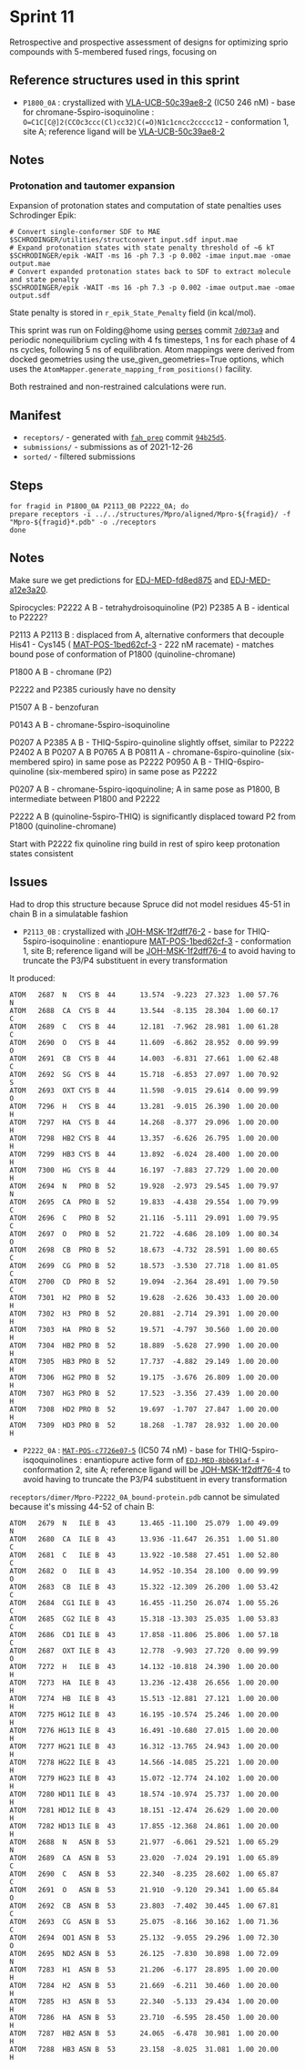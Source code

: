 # Sprint 11

Retrospective and prospective assessment of designs for optimizing sprio compounds with 5-membered fused rings, focusing on

## Reference structures used in this sprint

* `P1800_0A` : crystallized with [VLA-UCB-50c39ae8-2](https://covid.postera.ai/covid/submissions/VLA-UCB-50c39ae8-2) (IC50 246 nM) - base for chromane-5spiro-isoquinoline : `O=C1C[C@]2(CCOc3ccc(Cl)cc32)C(=O)N1c1cncc2ccccc12` - conformation 1, site A; reference ligand will be [VLA-UCB-50c39ae8-2](https://covid.postera.ai/covid/submissions/VLA-UCB-50c39ae8-2)


## Notes

### Protonation and tautomer expansion

Expansion of protonation states and computation of state penalties uses Schrodinger Epik:
```
# Convert single-conformer SDF to MAE
$SCHRODINGER/utilities/structconvert input.sdf input.mae
# Expand protonation states with state penalty threshold of ~6 kT
$SCHRODINGER/epik -WAIT -ms 16 -ph 7.3 -p 0.002 -imae input.mae -omae output.mae
# Convert expanded protonation states back to SDF to extract molecule and state penalty
$SCHRODINGER/epik -WAIT -ms 16 -ph 7.3 -p 0.002 -imae output.mae -omae output.sdf
```
State penalty is stored in `r_epik_State_Penalty` field (in kcal/mol).

This sprint was run on Folding@home using [perses](http://github.com/choderalab/perses) commit [`7d073a9`](https://github.com/choderalab/perses/commit/7d073a9dab1dd9f857c8f2e4b3eaf996ebd17a53) and periodic nonequilibrium cycling with 4 fs timesteps, 1 ns for each phase of 4 ns cycles, following 5 ns of equilibration.
Atom mappings were derived from docked geometries using the use_given_geometries=True options, which uses the `AtomMapper.generate_mapping_from_positions()` facility.

Both restrained and non-restrained calculations were run.

## Manifest
* `receptors/` - generated with [`fah_prep`](https://github.com/choderalab/fah_prep) commit [`94b25d5`](https://github.com/choderalab/fah_prep/commit/94b25d53303e5b9e924d2e18dc162406042ac6ef).
* `submissions/` - submissions as of 2021-12-26
* `sorted/` - filtered submissions

## Steps
```
for fragid in P1800_0A P2113_0B P2222_0A; do
prepare receptors -i ../../structures/Mpro/aligned/Mpro-${fragid}/ -f "Mpro-${fragid}*.pdb" -o ./receptors
done
```

## Notes

Make sure we get predictions for [EDJ-MED-fd8ed875](https://covid.postera.ai/covid/submissions/fd8ed875-7ab8-4dfb-a695-3f1dd5feea36) and [EDJ-MED-a12e3a20](https://covid.postera.ai/covid/submissions/a12e3a20-6154-48de-9476-1a7403650f51).


Spirocycles:
P2222 A B - tetrahydroisoquinoline (P2)
P2385 A B - identical to P2222?

P2113 A
P2113 B : displaced from A, alternative conformers that decouple His41 - Cys145  ( [MAT-POS-1bed62cf-3](https://covid.postera.ai/covid/submissions/1bed62cf-6fb2-4954-b5e3-72f9cb131639/3)  - 222 nM racemate) - matches bound pose of conformation of P1800 (quinoline-chromane)

P1800 A B - chromane (P2)


P2222 and P2385 curiously have no density


P1507 A B - benzofuran

P0143 A B - chromane-5spiro-isoquinoline

P0207 A
P2385 A B - THIQ-5spiro-quinoline slightly offset, similar to P2222
P2402 A B
P0207 A B
P0765 A B
P0811 A - chromane-6spiro-quinoline (six-membered spiro) in same pose as P2222
P0950 A B - THIQ-6spiro-quinoline (six-membered spiro) in same pose as P2222

P0207 A B - chromane-5spiro-iqoquinoline; A in same pose as P1800, B intermediate between P1800 and P2222

P2222 A B (quinoline-5spiro-THIQ) is significantly displaced toward P2 from P1800 (quinoline-chromane)

Start with P2222
fix quinoline ring
build in rest of spiro
keep protonation states consistent

## Issues

Had to drop this structure because Spruce did not model residues 45-51 in chain B in a simulatable fashion

* `P2113_0B` : crystallized with [JOH-MSK-1f2dff76-2](https://covid.postera.ai/covid/submission/JOH-MSK-1f2dff76-2) - base for THIQ-5spiro-isoquinoline : enantiopure [MAT-POS-1bed62cf-3](https://covid.postera.ai/covid/submissions/MAT-POS-1bed62cf-3) - conformation 1, site B; reference ligand will be [JOH-MSK-1f2dff76-4](https://covid.postera.ai/covid/submission/JOH-MSK-1f2dff76-4) to avoid having to truncate the P3/P4 substituent in every transformation

It produced:
```
ATOM   2687  N   CYS B  44      13.574  -9.223  27.323  1.00 57.76           N
ATOM   2688  CA  CYS B  44      13.544  -8.135  28.304  1.00 60.17           C
ATOM   2689  C   CYS B  44      12.181  -7.962  28.981  1.00 61.28           C
ATOM   2690  O   CYS B  44      11.609  -6.862  28.952  0.00 99.99           O
ATOM   2691  CB  CYS B  44      14.003  -6.831  27.661  1.00 62.48           C
ATOM   2692  SG  CYS B  44      15.718  -6.853  27.097  1.00 70.92           S
ATOM   2693  OXT CYS B  44      11.598  -9.015  29.614  0.00 99.99           O
ATOM   7296  H   CYS B  44      13.281  -9.015  26.390  1.00 20.00           H
ATOM   7297  HA  CYS B  44      14.268  -8.377  29.096  1.00 20.00           H
ATOM   7298  HB2 CYS B  44      13.357  -6.626  26.795  1.00 20.00           H
ATOM   7299  HB3 CYS B  44      13.892  -6.024  28.400  1.00 20.00           H
ATOM   7300  HG  CYS B  44      16.197  -7.883  27.729  1.00 20.00           H
ATOM   2694  N   PRO B  52      19.928  -2.973  29.545  1.00 79.97           N
ATOM   2695  CA  PRO B  52      19.833  -4.438  29.554  1.00 79.99           C
ATOM   2696  C   PRO B  52      21.116  -5.111  29.091  1.00 79.95           C
ATOM   2697  O   PRO B  52      21.722  -4.686  28.109  1.00 80.34           O
ATOM   2698  CB  PRO B  52      18.673  -4.732  28.591  1.00 80.65           C
ATOM   2699  CG  PRO B  52      18.573  -3.530  27.718  1.00 81.05           C
ATOM   2700  CD  PRO B  52      19.094  -2.364  28.491  1.00 79.50           C
ATOM   7301  H2  PRO B  52      19.628  -2.626  30.433  1.00 20.00           H
ATOM   7302  H3  PRO B  52      20.881  -2.714  29.391  1.00 20.00           H
ATOM   7303  HA  PRO B  52      19.571  -4.797  30.560  1.00 20.00           H
ATOM   7304  HB2 PRO B  52      18.889  -5.628  27.990  1.00 20.00           H
ATOM   7305  HB3 PRO B  52      17.737  -4.882  29.149  1.00 20.00           H
ATOM   7306  HG2 PRO B  52      19.175  -3.676  26.809  1.00 20.00           H
ATOM   7307  HG3 PRO B  52      17.523  -3.356  27.439  1.00 20.00           H
ATOM   7308  HD2 PRO B  52      19.697  -1.707  27.847  1.00 20.00           H
ATOM   7309  HD3 PRO B  52      18.268  -1.787  28.932  1.00 20.00           H
```

* `P2222_0A` : [`MAT-POS-c7726e07-5`](https://covid.postera.ai/covid/submissions/MAT-POS-c7726e07-5) (IC50 74 nM) - base for THIQ-5spiro-isqoquinolines : enantiopure active form of [`EDJ-MED-8bb691af-4`](https://covid.postera.ai/covid/submissions/EDJ-MED-8bb691af-4) - conformation 2, site A; reference ligand will be [JOH-MSK-1f2dff76-4](https://covid.postera.ai/covid/submission/JOH-MSK-1f2dff76-4) to avoid having to truncate the P3/P4 substituent in every transformation

`receptors/dimer/Mpro-P2222_0A_bound-protein.pdb` cannot be simulated because it's missing 44-52 of chain B:
```
ATOM   2679  N   ILE B  43      13.465 -11.100  25.079  1.00 49.09           N
ATOM   2680  CA  ILE B  43      13.936 -11.647  26.351  1.00 51.80           C
ATOM   2681  C   ILE B  43      13.922 -10.588  27.451  1.00 52.80           C
ATOM   2682  O   ILE B  43      14.952 -10.354  28.100  0.00 99.99           O
ATOM   2683  CB  ILE B  43      15.322 -12.309  26.200  1.00 53.42           C
ATOM   2684  CG1 ILE B  43      16.455 -11.250  26.074  1.00 55.26           C
ATOM   2685  CG2 ILE B  43      15.318 -13.303  25.035  1.00 53.83           C
ATOM   2686  CD1 ILE B  43      17.858 -11.806  25.806  1.00 57.18           C
ATOM   2687  OXT ILE B  43      12.778  -9.903  27.720  0.00 99.99           O
ATOM   7272  H   ILE B  43      14.132 -10.818  24.390  1.00 20.00           H
ATOM   7273  HA  ILE B  43      13.236 -12.438  26.656  1.00 20.00           H
ATOM   7274  HB  ILE B  43      15.513 -12.881  27.121  1.00 20.00           H
ATOM   7275 HG12 ILE B  43      16.195 -10.574  25.246  1.00 20.00           H
ATOM   7276 HG13 ILE B  43      16.491 -10.680  27.015  1.00 20.00           H
ATOM   7277 HG21 ILE B  43      16.312 -13.765  24.943  1.00 20.00           H
ATOM   7278 HG22 ILE B  43      14.566 -14.085  25.221  1.00 20.00           H
ATOM   7279 HG23 ILE B  43      15.072 -12.774  24.102  1.00 20.00           H
ATOM   7280 HD11 ILE B  43      18.574 -10.974  25.737  1.00 20.00           H
ATOM   7281 HD12 ILE B  43      18.151 -12.474  26.629  1.00 20.00           H
ATOM   7282 HD13 ILE B  43      17.855 -12.368  24.861  1.00 20.00           H
ATOM   2688  N   ASN B  53      21.977  -6.061  29.521  1.00 65.29           N
ATOM   2689  CA  ASN B  53      23.020  -7.024  29.191  1.00 65.89           C
ATOM   2690  C   ASN B  53      22.340  -8.235  28.602  1.00 65.87           C
ATOM   2691  O   ASN B  53      21.910  -9.120  29.341  1.00 65.84           O
ATOM   2692  CB  ASN B  53      23.803  -7.402  30.445  1.00 67.81           C
ATOM   2693  CG  ASN B  53      25.075  -8.166  30.162  1.00 71.36           C
ATOM   2694  OD1 ASN B  53      25.132  -9.055  29.296  1.00 72.30           O
ATOM   2695  ND2 ASN B  53      26.125  -7.830  30.898  1.00 72.09           N
ATOM   7283  H1  ASN B  53      21.206  -6.177  28.895  1.00 20.00           H
ATOM   7284  H2  ASN B  53      21.669  -6.211  30.460  1.00 20.00           H
ATOM   7285  H3  ASN B  53      22.340  -5.133  29.434  1.00 20.00           H
ATOM   7286  HA  ASN B  53      23.710  -6.595  28.450  1.00 20.00           H
ATOM   7287  HB2 ASN B  53      24.065  -6.478  30.981  1.00 20.00           H
ATOM   7288  HB3 ASN B  53      23.158  -8.025  31.081  1.00 20.00           H
```

